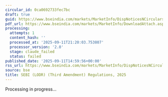 ```yaml
---
circular_id: 0ca0692733fec7bc
draft: true
guid: https://www.bseindia.com/markets/MarketInfo/DispNoticesNCirculars.aspx?Noticeid={23798DCC-77DC-47FE-B0FA-38974C7B89AE}&noticeno=20250911-86&dt=09/11/2025&icount=86&totcount=91&flag=0
pdf_url: https://www.bseindia.com/markets/MarketInfo/DownloadAttach.aspx?id=20250911-86&attachedId=7b53b938-512d-4513-8b1d-7580caa876ec
processing:
  attempts: 1
  content_hash: ''
  processed_at: '2025-09-11T21:20:03.753807'
  processor_version: '2.0'
  stage: claude_failed
  status: failed
published_date: '2025-09-11T14:59:56+00:00'
rss_url: https://www.bseindia.com/markets/MarketInfo/DispNoticesNCirculars.aspx?Noticeid={23798DCC-77DC-47FE-B0FA-38974C7B89AE}&noticeno=20250911-86&dt=09/11/2025&icount=86&totcount=91&flag=0
source: bse
title: SEBI (LODR) (Third Amendment) Regulations, 2025
---
```


Processing in progress...